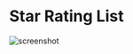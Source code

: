# Star Rating List

![screenshot](https://support.askia.com/hc/en-us/article_attachments/200896961/adc2-starratingList.png)
